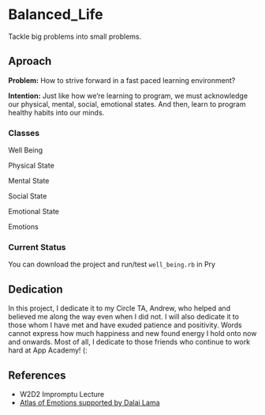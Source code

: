 # Balanced_Life 
Tackle big problems into small problems. 

## Aproach
**Problem:** How to strive forward in a fast paced learning environment?

**Intention:** Just like how we’re learning to program, we must acknowledge our physical, mental, social, emotional states. And then, learn to program healthy habits into our minds.

### Classes 
Well Being

Physical State

Mental State

Social State

Emotional State

Emotions

### Current Status 
You can download the project and run/test `well_being.rb` in Pry 

## Dedication
In this project, I dedicate it to my Circle TA, Andrew, who helped and believed me along the way even when I did not. I will also dedicate it to those whom I have met and have exuded patience and positivity. Words cannot express how much happiness and new found energy I hold onto now and onwards. Most of all, I dedicate to those friends who continue to work hard at App Academy! (: 

## References
* W2D2 Impromptu Lecture
* [Atlas of Emotions supported by Dalai Lama][emotions]

[emotions]: http://atlasofemotions.org/#introduction/
